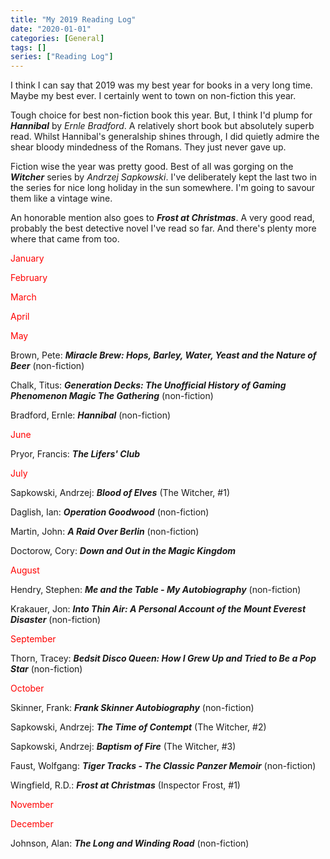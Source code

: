 ```yaml
---
title: "My 2019 Reading Log"
date: "2020-01-01"
categories: [General]
tags: []
series: ["Reading Log"]
---
```


I think I can say that 2019 was my best year for books in a very long time. Maybe my best ever. I certainly went to town on non-fiction this year.

Tough choice for best non-fiction book this year. But, I think I'd plump for ***Hannibal*** by *Ernle Bradford*. A relatively short book but absolutely superb read. Whilst Hannibal's generalship shines through, I did quietly admire the shear bloody mindedness of the Romans. They just never gave up.

Fiction wise the year was pretty good. Best of all was gorging on the ***Witcher*** series by *Andrzej Sapkowski*. I've deliberately kept the last two in the series for nice long holiday in the sun somewhere. I'm going to savour them like a vintage wine.

An honorable mention also goes to ***Frost at Christmas***. A very good read, probably the best detective novel I've read so far. And there's plenty more where that came from too.

<span style="color: #ff0000;">January</span>

<span style="color: #ff0000;">February</span>

<span style="color: #ff0000;">March</span>

<span style="color: #ff0000;">April</span>

<span style="color: #ff0000;">May</span>

Brown, Pete: ***Miracle Brew: Hops, Barley, Water, Yeast and the Nature of Beer*** (non-fiction)

Chalk, Titus: ***Generation Decks: The Unofficial History of Gaming Phenomenon Magic The Gathering*** (non-fiction)

Bradford, Ernle: ***Hannibal*** (non-fiction)

<span style="color: #ff0000;">June</span>

Pryor, Francis: ***The Lifers' Club***

<span style="color: #ff0000;">July</span>

Sapkowski, Andrzej: ***Blood of Elves*** (The Witcher, #1)

Daglish, Ian: ***Operation Goodwood*** (non-fiction)

Martin, John: ***A Raid Over Berlin*** (non-fiction)

Doctorow, Cory: ***Down and Out in the Magic Kingdom***

<span style="color: #ff0000;">August</span>

Hendry, Stephen: ***Me and the Table - My Autobiography*** (non-fiction)

Krakauer, Jon: ***Into Thin Air: A Personal Account of the Mount Everest Disaster*** (non-fiction)

<span style="color: #ff0000;">September</span>

Thorn, Tracey: ***Bedsit Disco Queen: How I Grew Up and Tried to Be a Pop Star*** (non-fiction)

<span style="color: #ff0000;">October</span>

Skinner, Frank: ***Frank Skinner Autobiography*** (non-fiction)

Sapkowski, Andrzej: ***The Time of Contempt*** (The Witcher, #2)

Sapkowski, Andrzej: ***Baptism of Fire*** (The Witcher, #3)

Faust, Wolfgang: ***Tiger Tracks - The Classic Panzer Memoir*** (non-fiction)

Wingfield, R.D.: ***Frost at Christmas*** (Inspector Frost, #1)

<span style="color: #ff0000;">November</span>

<span style="color: #ff0000;">December</span>

Johnson, Alan: ***The Long and Winding Road*** (non-fiction)
